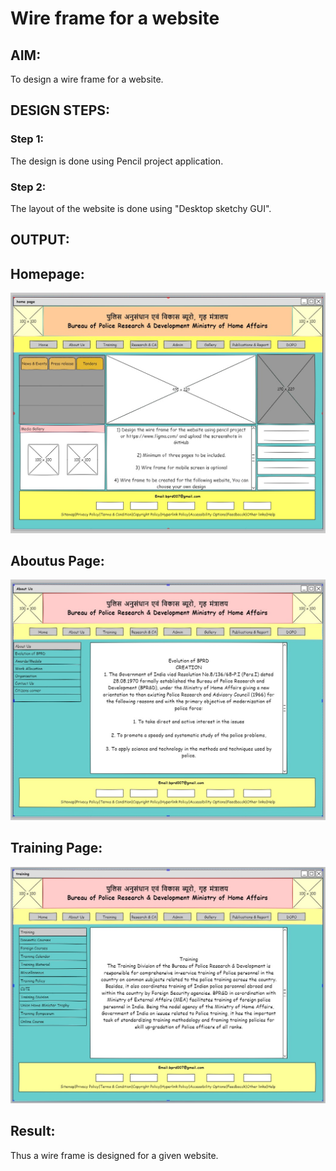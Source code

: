 # Wire frame for a website

## AIM:
To design a wire frame for a website.

## DESIGN STEPS:

### Step 1:
The design is done using Pencil project application.
### Step 2:
The layout of the website is done using "Desktop sketchy GUI".

## OUTPUT:
## Homepage:
![gitlogo](4.jpg)
## Aboutus Page:
![gitlogo](5.jpg)
## Training Page:
![gitlogo](6.jpg)


## Result:
Thus a wire frame is designed for a given website.
